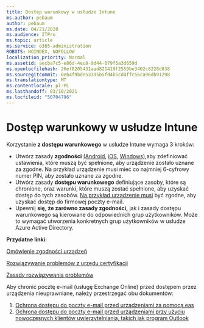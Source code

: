 ```yaml
---
title: Dostęp warunkowy w usłudze Intune
ms.author: pebaum
author: pebaum
ms.date: 04/21/2020
ms.audience: ITPro
ms.topic: article
ms.service: o365-administration
ROBOTS: NOINDEX, NOFOLLOW
localization_priority: Normal
ms.assetid: aecba7c5-e86d-4ec8-9d44-679f5a3d659d
ms.openlocfilehash: 20ef8205431aad821419f2559be3402c8228d838
ms.sourcegitcommit: 0eb4f9bde53395b5fd4b5cd4ffc56ca96db91298
ms.translationtype: MT
ms.contentlocale: pl-PL
ms.lasthandoff: 03/10/2021
ms.locfileid: "50704796"
---
```

# <a name="conditional-access-with-intune"></a>Dostęp warunkowy w usłudze Intune

Korzystanie  **z dostępu warunkowego**  w usłudze Intune wymaga 3 kroków:

- Utwórz zasady  **zgodności** [(Android,](https://docs.microsoft.com/intune/compliance-policy-create-android)  [iOS,](https://docs.microsoft.com/intune/compliance-policy-create-ios)  [Windows),](https://docs.microsoft.com//intune/compliance-policy-create-windows)aby zdefiniować ustawienia, które muszą być spełnione, aby urządzenie zostało uznane za zgodne. Na przykład urządzenie musi mieć co najmniej 6-cyfrowy numer PIN, aby zostało uznane za zgodne.
- Utwórz zasady **dostępu warunkowego**  definiujące zasoby, które są chronione, oraz warunki, które muszą zostać spełnione, aby uzyskać dostęp do tych zasobów.  [Na przykład urządzenie musi](https://docs.microsoft.com/intune/tutorial-protect-email-on-unmanaged-devices#create-conditional-access-policies)  być zgodne, aby uzyskać dostęp do firmowej poczty e-mail.
- Upewnij  **się, że zarówno zasady zgodności,** jak i zasady dostępu warunkowego są kierowane do odpowiednich grup użytkowników. Może to wymagać utworzenia konkretnych grup użytkowników w usłudze Azure Active Directory.

**Przydatne linki:**

[Omówienie zgodności urządzeń](https://docs.microsoft.com/intune/device-compliance-get-started)

[Rozwiązywanie problemów z urzędu certyfikacji](https://docs.microsoft.com/intune/troubleshoot-conditional-access)

[Zasady rozwiązywania problemów](https://docs.microsoft.com/troubleshoot/mem/intune/troubleshoot-policies-in-microsoft-intune)

Aby chronić pocztę e-mail (usługę Exchange Online) przed dostępem przez urządzenia nieuprawniane, należy przestrzegać obu dokumentów:

1. [Ochrona dostępu do poczty e-mail przed urządzeniami za pomocą eas](https://docs.microsoft.com/intune/tutorial-protect-email-on-unmanaged-devices)
2. [Ochrona dostępu do poczty e-mail przed urządzeniami przy użyciu nowoczesnych klientów uwierzytelniania, takich jak program Outlook](https://docs.microsoft.com/intune/tutorial-protect-email-on-enrolled-devices)